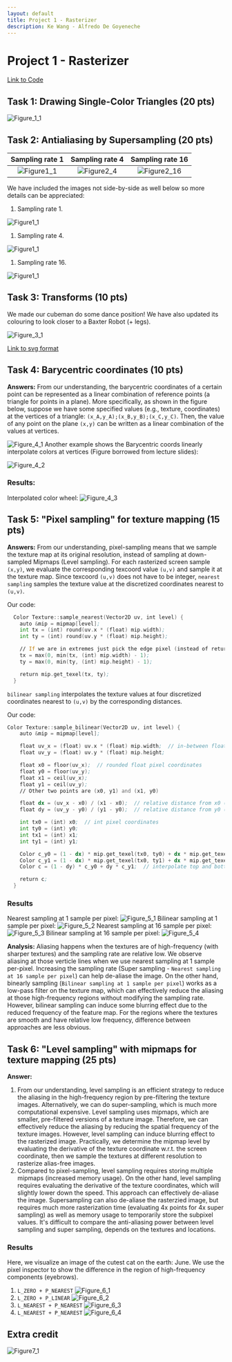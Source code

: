 ```yaml
---
layout: default
title: Project 1 - Rasterizer
description: Ke Wang - Alfredo De Goyeneche
---
```


# Project 1 - Rasterizer

[Link to Code](https://github.com/cal-cs184-student/p1-rasterizer-sp22-mr_graphics)


## Task 1: Drawing Single-Color Triangles (20 pts)

![Figure_1_1](Figures/Figure1_1.png)


## Task 2: Antialiasing by Supersampling (20 pts)



Sampling rate 1            |  Sampling rate 4         |  Sampling rate 16        
:-------------------------:|:-------------------------:|:-------------------------:
![Figure1_1](Figures/Figure2_1.png)   |  ![Figure2_4](Figures/Figure2_4.png) |  ![Figure2_16](Figures/Figure2_16.png)


We have included the images not side-by-side as well below so more details can be appreciated:

1. Sampling rate 1.

![Figure1_1](Figures/Figure2_1.png)

1. Sampling rate 4.

![Figure1_1](Figures/Figure2_4.png)

1. Sampling rate 16.

![Figure1_1](Figures/Figure2_16.png)



## Task 3: Transforms (10 pts)


We made our cubeman do some dance position! We have also updated its colouring to look closer to a Baxter Robot (+ legs).


![Figure_3_1](Figures/Figure3_1.png)

[Link to svg format](docs/my_robot.svg)



## Task 4: Barycentric coordinates (10 pts)
**Answers:** From our understanding, the barycentric coordinates of a certain point can be represented as a linear combination of reference points (a triangle for points in a plane).
More specifically, as shown in the figure below, suppose we have some specified values (e.g., texture, coordinates) at the vertices of a triangle: `(x_A,y_A);(x_B,y_B);(x_C,y_C)`. Then, the value of any point on the plane `(x,y)` can be written as a linear combination of the values at vertices.

![Figure_4_1](Figures/Figure4_1.jpg)
Another example shows the Barycentric coords linearly interpolate colors at vertices (Figure borrowed from lecture slides):

![Figure_4_2](Figures/Figure4_2.jpg)

### Results:
Interpolated color wheel:
![Figure_4_3](Figures/Figure4_3.jpg)

## Task 5: "Pixel sampling" for texture mapping (15 pts)
**Answers:** From our understanding, pixel-sampling means that we sample the texture map at its original resolution, instead of sampling at down-sampled Mipmaps (Level sampling). For each rasterized screen sample `(x,y)`, we evaluate the corresponding texcoord value `(u,v)` and sample it at the texture map.
Since texcoord `(u,v)` does not have to be integer, 
`nearest sampling` samples the texture value at the discretized coordinates nearest to `(u,v)`.

Our code:
```asm
  Color Texture::sample_nearest(Vector2D uv, int level) {
    auto &mip = mipmap[level];
    int tx = (int) round(uv.x * (float) mip.width);
    int ty = (int) round(uv.y * (float) mip.height);

    // If we are in extremes just pick the edge pixel (instead of returning invalid pixel magenta.
    tx = max(0, min(tx, (int) mip.width) - 1);
    ty = max(0, min(ty, (int) mip.height) - 1);

    return mip.get_texel(tx, ty);
  }
```
`bilinear sampling` interpolates the texture values at four discretized coordinates nearest to `(u,v)` by the corresponding distances.

Our code:
```asm
Color Texture::sample_bilinear(Vector2D uv, int level) {
    auto &mip = mipmap[level];

    float uv_x = (float) uv.x * (float) mip.width;  // in-between float pixel coordinates
    float uv_y = (float) uv.y * (float) mip.height;

    float x0 = floor(uv_x);  // rounded float pixel coordinates
    float y0 = floor(uv_y);
    float x1 = ceil(uv_x);
    float y1 = ceil(uv_y);
    // Other two points are (x0, y1) and (x1, y0)

    float dx = (uv_x - x0) / (x1 - x0);  // relative distance from x0 (from left). Can get rid of normalization, it's
    float dy = (uv_y - y0) / (y1 - y0);  // relative distance from y0 (from top).   already one pixel.

    int tx0 = (int) x0;  // int pixel coordinates
    int ty0 = (int) y0;
    int tx1 = (int) x1;
    int ty1 = (int) y1;

    Color c_y0 = (1 - dx) * mip.get_texel(tx0, ty0) + dx * mip.get_texel(tx1, ty0);  // top interpolate
    Color c_y1 = (1 - dx) * mip.get_texel(tx0, ty1) + dx * mip.get_texel(tx1, ty1);  // bottom interp
    Color c = (1 - dy) * c_y0 + dy * c_y1;  // interpolate top and bottom

    return c;
  }
```
### Results
Nearest sampling at 1 sample per pixel:
![Figure_5_1](Figures/Figure5_1.jpg)
Bilinear sampling at 1 sample per pixel:
![Figure_5_2](Figures/Figure5_2.jpg)
Nearest sampling at 16 sample per pixel:
![Figure_5_3](Figures/Figure5_3.jpg)
Bilinear sampling at 16 sample per pixel:
![Figure_5_4](Figures/Figure5_4.jpg)

**Analysis:**
Aliasing happens when the textures are of high-frequency (with sharper textures) and the sampling rate are relative low. 
We observe aliasing at those verticle lines when we use nearest sampling at 1 sample per-pixel. 
Increasing the sampling rate (Super sampling - `Nearest sampling at 16 sample per pixel`) can help de-aliase the image.
On the other hand, binearly sampling (`Bilinear sampling at 1 sample per pixel`) works as a low-pass filter on the texture map, which can effectively reduce the aliasing at those high-frequency regions without modifying the sampling rate. However, bilinear sampling can induce some blurring effect due to the reduced frequency of the feature map. 
For the regions where the textures are smooth and have relative low frequency, difference between approaches are less obvious.

## Task 6: "Level sampling" with mipmaps for texture mapping (25 pts)
**Answer:** 
1. From our understanding, level sampling is an efficient strategy to reduce the aliasing in the high-frequency region by pre-filtering the texture images. Alternatively, we can do super-sampling, which is much more computational expensive.
Level sampling uses mipmaps, which are smaller, pre-filtered versions of a texture image. Therefore, we can effectively reduce the aliasing by reducing the spatial frequency of the texture images. However, level sampling can induce blurring effect to the rasterized image.
Practically, we determine the mipmap level by evaluating the derivative of the texture coordinate w.r.t. the screen coordinate, then we sample the textures at different resolution to rasterize alias-free images.
2. Compared to pixel-sampling, level sampling requires storing multiple mipmaps (increased memory usage). On the other hand, level sampling requires evaluating the derivative of the texture coordinates, which will slightly lower down the speed. This approach can effectively de-aliase the image. Supersampling can also de-aliase the rasterzied image, but requires much more rasterization time (evaluating 4x points for 4x super sampling) as well as memory usage to temporarily store the subpixel values. It's difficult to compare the anti-aliasing power between level sampling and super sampling, depends on the textures and locations.

### Results
Here, we visualize an image of the cutest cat on the earth: June. We use the pixel inspector to show the difference in the region of high-frequency components (eyebrows).
1. `L_ZERO + P_NEAREST`
![Figure_6_1](Figures/Figure6_1.jpg)
2. `L_ZERO + P_LINEAR`
![Figure_6_2](Figures/Figure6_2.jpg)
3. `L_NEAREST + P_NEAREST`
![Figure_6_3](Figures/Figure6_3.jpg)
4. `L_NEAREST + P_NEAREST`
![Figure_6_4](Figures/Figure6_4.jpg)



## Extra credit

![Figure7_1](Figures/Figure7_1.png)


